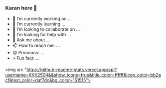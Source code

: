 ### Karan here 👋








- 🔭 I’m currently working on ...
- 🌱 I’m currently learning ...
- 👯 I’m looking to collaborate on ...
- 🤔 I’m looking for help with ...
- 💬 Ask me about ...
- 📫 How to reach me: ...
- 😄 Pronouns: ...
- ⚡ Fun fact: ...

<img src "https://github-readme-stats.vercel.app/api?username=KKK2504&&show_icons=true&title_color=ffffff&icon_color=bb2acf&text_color=daf7dc&bg_color=151515">

